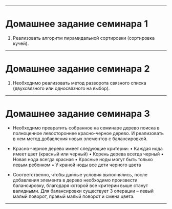 ***
# Домашнее задание семинара 1

1. Реализовать алгоритм пирамидальной сортировки (сортировка кучей).

***
# Домашнее задание семинара 2

1. Необходимо реализовать метод разворота связного списка (двухсвязного или односвязного на выбор).

***
# Домашнее задание семинара 3

* Необходимо превратить собранное на семинаре дерево поиска в полноценное левостороннее красно-черное дерево. И реализовать в нем метод добавления новых элементов с балансировкой.

* Красно-черное дерево имеет следующие критерии:
• Каждая нода имеет цвет (красный или черный)
• Корень дерева всегда черный
• Новая нода всегда красная
• Красные ноды могут быть только левым ребенком
• У краной ноды все дети черного цвета

* Соответственно, чтобы данные условия выполнялись, после добавления элемента в дерево необходимо произвести балансировку, благодаря которой все критерии выше станут валидными. Для балансировки существует 3 операции – левый малый поворот, правый малый поворот и смена цвета.

***
